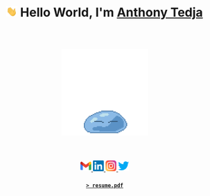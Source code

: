 <br>
<h1 align="center">
  <img src="assets/wave.gif" width="25px">
  Hello World, I'm
  <a href="https://anthonytedja.github.io/">
    Anthony Tedja
  </a>
  <br><br><br>
  <a href="http://www.chickenroad.org/">
    <img src="assets/rimuru.gif" width="200px">
  </a>
</h1>

<br>

<p align="center">
  <a href="mailto:anthonytedja27@gmail.com">
    <img alt="Anthony's Email" width="25px" src="assets/gmail.svg" />
  </a>
  <a href="https://www.linkedin.com/in/anthonytedja/">
    <img alt="Anthony's LinkedIn" width="25px" src="assets/linkedin.svg" />
  </a>
  <a href="https://www.instagram.com/anthonytedja/">
    <img alt="Anthony's Instagram" width="25px" src="assets/instagram.svg" />
  </a>
  <a href="https://twitter.com/anthonytedja27">
    <img alt="Anthony's Twitter" width="25px" src="assets/twitter.svg" />
  </a>
</p>

<a href="https://anthonytedja.github.io/resume.pdf">
  <h4 align="center"><code>> resume.pdf</code></h4>
</a>
<br>
